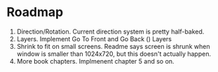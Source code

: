 # Roadmap

1. Direction/Rotation. Current direction system is pretty half-baked. 
1. Layers. Implement Go To Front and Go Back () Layers
1. Shrink to fit on small screens. Readme says screen is shrunk when window is smaller than 1024x720, but this doesn't actually happen.
1. More book chapters. Implmenent chapter 5 and so on.
